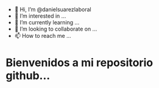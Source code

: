 - 👋 Hi, I’m @danielsuarezlaboral
- 👀 I’m interested in ...
- 🌱 I’m currently learning ...
- 💞️ I’m looking to collaborate on ...
- 📫 How to reach me ...

<!---
danielsuarezlaboral/danielsuarezlaboral is a ✨ special ✨ repository because its `README.md` (this file) appears on your GitHub profile.
You can click the Preview link to take a look at your changes.
--->
<h1 style='red'>Bienvenidos a mi repositorio github...</h1>
